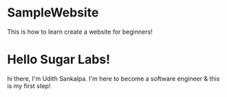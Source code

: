 # SampleWebsite
This is how to learn create a website for beginners!


# Hello Sugar Labs!
hi there,
I'm Udith Sankalpa. I'm here to become a software engineer & this is my first step!
